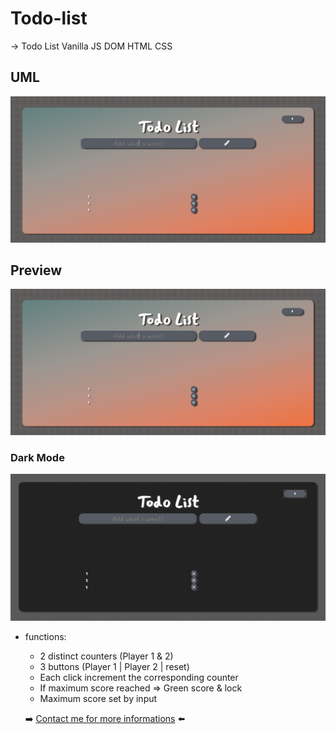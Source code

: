 # Todo-list
-> Todo List Vanilla JS
DOM HTML CSS 

## UML
![uml](https://raw.githubusercontent.com/DRINGOT/Todo-list/master/todolist.png)

## Preview
![TodoList preview](https://raw.githubusercontent.com/DRINGOT/Todo-list/master/todolist.png)

### Dark Mode
![TodoList preview Dark Mode ](https://raw.githubusercontent.com/DRINGOT/Todo-list/master/todolist_black.png)

* functions:
    * 2 distinct counters (Player 1 & 2)
    * 3 buttons (Player 1 | Player 2 | reset)
    * Each click increment the corresponding counter
    * If maximum score reached => Green score & lock
    * Maximum score set by input

    :arrow_right: [Contact me for more informations](https://twitter.com/DRingot_dev) :arrow_left: